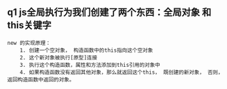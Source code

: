 ## q1  js全局执行为我们创建了两个东西：全局对象 和 this关键字
    new 的实现原理：
        1. 创建一个空对象， 构造函数中的this指向这个空对象
        2. 这个新对象被执行[原型]连接
        3. 执行这个构造函数，属性和方法添加到this引用的对象中
        4. 如果构造函数没有返回其他对象，那么就返回这个this， 既创建的新对象， 否则，返回构造函数中返回的对象。